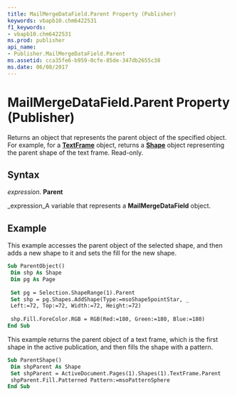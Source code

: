 ```yaml
---
title: MailMergeDataField.Parent Property (Publisher)
keywords: vbapb10.chm6422531
f1_keywords:
- vbapb10.chm6422531
ms.prod: publisher
api_name:
- Publisher.MailMergeDataField.Parent
ms.assetid: cca35fe6-b959-0cfe-85de-347db2655c38
ms.date: 06/08/2017
---
```



# MailMergeDataField.Parent Property (Publisher)

Returns an object that represents the parent object of the specified object. For example, for a **[TextFrame](textframe-object-publisher.md)** object, returns a **[Shape](shape-object-publisher.md)** object representing the parent shape of the text frame. Read-only.


## Syntax

 _expression_. **Parent**

 _expression_A variable that represents a **MailMergeDataField** object.


## Example

This example accesses the parent object of the selected shape, and then adds a new shape to it and sets the fill for the new shape.


```vb
Sub ParentObject() 
 Dim shp As Shape 
 Dim pg As Page 
 
 Set pg = Selection.ShapeRange(1).Parent 
 Set shp = pg.Shapes.AddShape(Type:=msoShape5pointStar, _ 
 Left:=72, Top:=72, Width:=72, Height:=72) 
 
 shp.Fill.ForeColor.RGB = RGB(Red:=180, Green:=180, Blue:=180) 
End Sub
```

This example returns the parent object of a text frame, which is the first shape in the active publication, and then fills the shape with a pattern.




```vb
Sub ParentShape() 
 Dim shpParent As Shape 
 Set shpParent = ActiveDocument.Pages(1).Shapes(1).TextFrame.Parent 
 shpParent.Fill.Patterned Pattern:=msoPatternSphere 
End Sub
```


